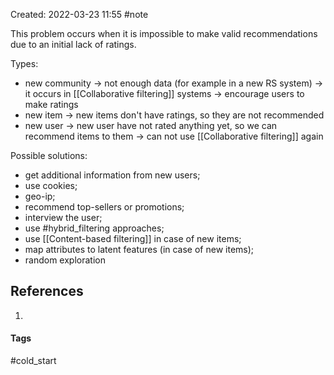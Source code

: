 Created: 2022-03-23 11:55
#note

This problem occurs when it is impossible to make valid recommendations due to an initial lack of ratings.

Types:
- new community -> not enough data (for example in a new RS system) -> it occurs in [[Collaborative filtering]] systems -> encourage users to make ratings
- new item -> new items don't have ratings, so they are not recommended 
- new user -> new user have not rated anything yet, so we can recommend items to them -> can not use [[Collaborative filtering]] again

Possible solutions:
- get additional information from new users;
- use cookies;
- geo-ip;
- recommend top-sellers or promotions;
- interview the user;
- use #hybrid_filtering  approaches;
- use [[Content-based filtering]] in case of new items;
- map attributes to latent features (in case of new items);
- random exploration


## References
1. 

#### Tags
#cold_start